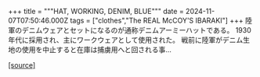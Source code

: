 +++
title = """HAT, WORKING, DENIM, BLUE"""
date = 2024-11-07T07:50:46.000Z
tags = ["clothes","The REAL McCOY'S IBARAKI"]
+++
陸軍のデニムウェアとセットになるのが通称デニムアーミーハットである。 1930年代に採用され、主にワークウェアとして使用された。 戦前に陸軍がデニム生地の使用を中止すると在庫は捕虜用へと回される事...

[[source]](https://the-realmccoys.ocnk.net/product/1323)
